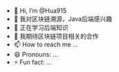 - 👋 Hi, I’m @Hua915
- 👀 我对区块链溯源，Java后端感兴趣
- 🙌 正在学习后端知识
- 💞️ 我期待区块链项目相关的合作
- 📫 How to reach me ...
- 😄 Pronouns: ...
- ⚡ Fun fact: ...

<!---
Huayu915/Huayu915 is a ✨ special ✨ repository because its `README.md` (this file) appears on your GitHub profile.
You can click the Preview link to take a look at your changes.
--->
